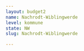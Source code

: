 ```yaml
---
layout: budget2
name: Nachrodt-Wiblingwerde
level: kommune
state: NW
slug: Nachrodt-Wiblingwerde

---
```



